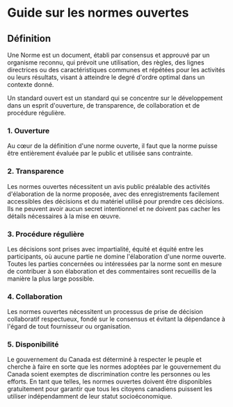 # Guide sur les normes ouvertes

## Définition

Une Norme est un document, établi par consensus et approuvé par un organisme reconnu, qui prévoit une utilisation, des règles, des lignes directrices ou des caractéristiques communes et répétées pour les activités ou leurs résultats, visant à atteindre le degré d'ordre optimal dans un contexte donné.

Un standard ouvert est un standard qui se concentre sur le développement dans un esprit d'ouverture, de transparence, de collaboration et de procédure régulière.

### 1. Ouverture

Au cœur de la définition d'une norme ouverte, il faut que la norme puisse être entièrement évaluée par le public et utilisée sans contrainte.

### 2. Transparence

Les normes ouvertes nécessitent un avis public préalable des activités d'élaboration de la norme proposée, avec des enregistrements facilement accessibles des décisions et du matériel utilisé pour prendre ces décisions. Ils ne peuvent avoir aucun secret intentionnel et ne doivent pas cacher les détails nécessaires à la mise en œuvre.

### 3. Procédure régulière

Les décisions sont prises avec impartialité, équité et équité entre les participants, où aucune partie ne domine l'élaboration d'une norme ouverte. Toutes les parties concernées ou intéressées par la norme sont en mesure de contribuer à son élaboration et des commentaires sont recueillis de la manière la plus large possible.

### 4. Collaboration

Les normes ouvertes nécessitent un processus de prise de décision collaboratif respectueux, fondé sur le consensus et évitant la dépendance à l'égard de tout fournisseur ou organisation.

### 5. Disponibilité

Le gouvernement du Canada est déterminé à respecter le peuple et cherche à faire en sorte que les normes adoptées par le gouvernement du Canada soient exemptes de discrimination contre les personnes ou les efforts. En tant que telles, les normes ouvertes doivent être disponibles gratuitement pour garantir que tous les citoyens canadiens puissent les utiliser indépendamment de leur statut socioéconomique.
